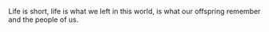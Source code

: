 Life is short, life is what we left in this world, is what  our offspring remember and the people of us.